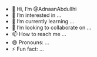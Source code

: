 - 👋 Hi, I’m @AdnaanAbdullhi
- 👀 I’m interested in ...
- 🌱 I’m currently learning ...
- 💞️ I’m looking to collaborate on ...
- 📫 How to reach me ...
- 😄 Pronouns: ...
- ⚡ Fun fact: ...

<!---
AdnaanAbdullhi/AdnaanAbdullhi is a ✨ special ✨ repository because its `README.md` (this file) appears on your GitHub profile.
You can click the Preview link to take a look at your changes.
--->
